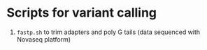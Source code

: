# Scripts for variant calling
1. ```fastp.sh``` to trim adapters and poly G tails (data sequenced with Novaseq platform)
